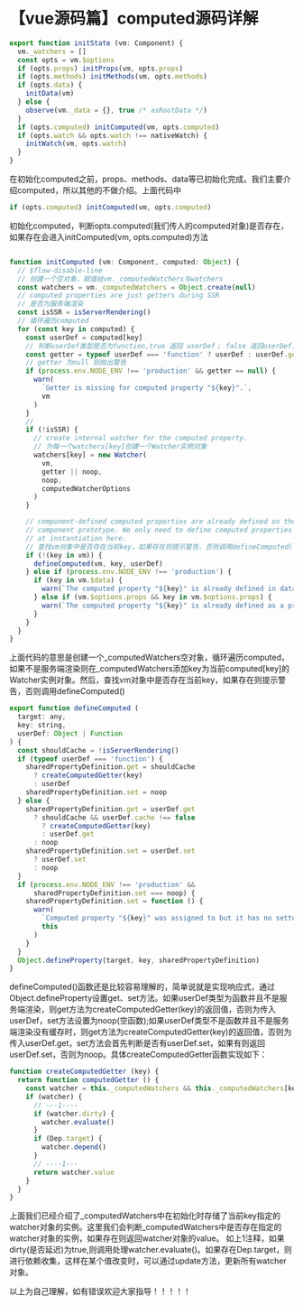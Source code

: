 # 【vue源码篇】computed源码详解

```js
export function initState (vm: Component) {
  vm._watchers = []
  const opts = vm.$options
  if (opts.props) initProps(vm, opts.props)
  if (opts.methods) initMethods(vm, opts.methods)
  if (opts.data) {
    initData(vm)
  } else {
    observe(vm._data = {}, true /* asRootData */)
  }
  if (opts.computed) initComputed(vm, opts.computed)
  if (opts.watch && opts.watch !== nativeWatch) {
    initWatch(vm, opts.watch)
  }
}
```

在初始化computed之前，props、methods、data等已初始化完成。我们主要介绍computed，所以其他的不做介绍。上面代码中

```js
if (opts.computed) initComputed(vm, opts.computed)
```

初始化computed，判断opts.computed(我们传人的computed对象)是否存在，如果存在会进入initComputed(vm, opts.computed)方法

```js

function initComputed (vm: Component, computed: Object) {
  // $flow-disable-line
  // 创建一个空对象，赋值给vm._computedWatchers与watchers
  const watchers = vm._computedWatchers = Object.create(null)
  // computed properties are just getters during SSR
  // 是否为服务端渲染
  const isSSR = isServerRendering()
  // 循环遍历computed
  for (const key in computed) {
    const userDef = computed[key]
    // 判断userDef类型是否为function,true 返回 userDef； false 返回userDef.get方法
    const getter = typeof userDef === 'function' ? userDef : userDef.get
    // getter 为null 则抛出警告
    if (process.env.NODE_ENV !== 'production' && getter == null) {
      warn(
        `Getter is missing for computed property "${key}".`,
        vm
      )
    }
    //
    if (!isSSR) {
      // create internal watcher for the computed property.
      // 为每一个watchers[key]创建一个Watcher实例对象
      watchers[key] = new Watcher(
        vm,
        getter || noop,
        noop,
        computedWatcherOptions
      )
    }

    // component-defined computed properties are already defined on the
    // component prototype. We only need to define computed properties defined
    // at instantiation here.
    // 查找vm对象中是否存在当前key，如果存在则提示警告，否则调用defineComputed()
    if (!(key in vm)) {
      defineComputed(vm, key, userDef)
    } else if (process.env.NODE_ENV !== 'production') {
      if (key in vm.$data) {
        warn(`The computed property "${key}" is already defined in data.`, vm)
      } else if (vm.$options.props && key in vm.$options.props) {
        warn(`The computed property "${key}" is already defined as a prop.`, vm)
      }
    }
  }
}
```
上面代码的意思是创建一个_computedWatchers空对象，循环遍历computed，如果不是服务端渲染则在_computedWatchers添加key为当前computed[key]的Watcher实例对象。然后，查找vm对象中是否存在当前key，如果存在则提示警告，否则调用defineComputed()

```js
export function defineComputed (
  target: any,
  key: string,
  userDef: Object | Function
) {
  const shouldCache = !isServerRendering()
  if (typeof userDef === 'function') {
    sharedPropertyDefinition.get = shouldCache
      ? createComputedGetter(key)
      : userDef
    sharedPropertyDefinition.set = noop
  } else {
    sharedPropertyDefinition.get = userDef.get
      ? shouldCache && userDef.cache !== false
        ? createComputedGetter(key)
        : userDef.get
      : noop
    sharedPropertyDefinition.set = userDef.set
      ? userDef.set
      : noop
  }
  if (process.env.NODE_ENV !== 'production' &&
      sharedPropertyDefinition.set === noop) {
    sharedPropertyDefinition.set = function () {
      warn(
        `Computed property "${key}" was assigned to but it has no setter.`,
        this
      )
    }
  }
  Object.defineProperty(target, key, sharedPropertyDefinition)
}
```

defineComputed()函数还是比较容易理解的，简单说就是实现响应式，通过 Object.defineProperty设置get、set方法。如果userDef类型为函数并且不是服务端渲染，则get方法为createComputedGetter(key)的返回值，否则为传入userDef，set方法设置为noop(空函数);如果userDef类型不是函数并且不是服务端渲染没有缓存时，则get方法为createComputedGetter(key)的返回值，否则为传入userDef.get，set方法会首先判断是否有userDef.set，如果有则返回userDef.set，否则为noop。具体createComputedGetter函数实现如下：

```js
function createComputedGetter (key) {
  return function computedGetter () {
    const watcher = this._computedWatchers && this._computedWatchers[key]
    if (watcher) {
      // ---1----
      if (watcher.dirty) {
        watcher.evaluate()
      }
      if (Dep.target) {
        watcher.depend()
      }
      // ----1---
      return watcher.value
    }
  }
}
```

上面我们已经介绍了_computedWatchers中在初始化时存储了当前key指定的watcher对象的实例。这里我们会判断_computedWatchers中是否存在指定的watcher对象的实例，如果存在则返回watcher对象的value。
如上1注释，如果dirty(是否延迟)为true,则调用处理watcher.evaluate()。如果存在Dep.target，则进行依赖收集，这样在某个值改变时，可以通过update方法，更新所有watcher对象。

以上为自己理解，如有错误欢迎大家指导！！！！！